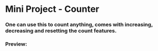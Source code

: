 # Mini Project - Counter
### One can use this to count anything, comes with increasing, decreasing and resetting the count features.
### Preview: 
